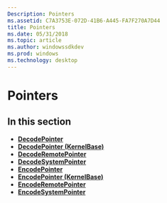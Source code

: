 ```yaml
---
Description: Pointers
ms.assetid: C7A3753E-072D-41B6-A445-FA7F270A7D44
title: Pointers
ms.date: 05/31/2018
ms.topic: article
ms.author: windowssdkdev
ms.prod: windows
ms.technology: desktop
---
```


# Pointers

## In this section

-   [**DecodePointer**](/windows/win32/Winbase/?branch=master)
-   [**DecodePointer (KernelBase)**](/windows/win32/Winbase/?branch=master)
-   [**DecodeRemotePointer**](/windows/win32/Winbase/?branch=master)
-   [**DecodeSystemPointer**](/windows/win32/Winbase/?branch=master)
-   [**EncodePointer**](/windows/win32/Winbase/?branch=master)
-   [**EncodePointer (KernelBase)**](/windows/win32/Winbase/?branch=master)
-   [**EncodeRemotePointer**](/windows/win32/Winbase/?branch=master)
-   [**EncodeSystemPointer**](/windows/win32/Winbase/?branch=master)

 

 



